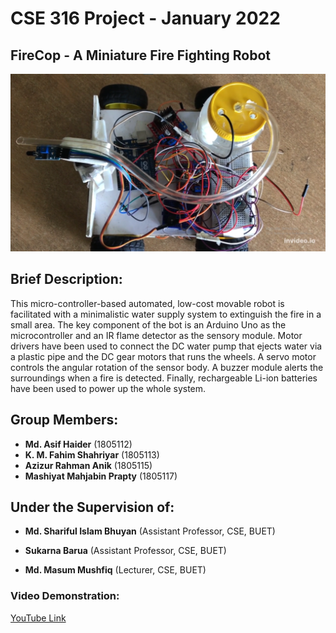 # CSE 316 Project - January 2022

## FireCop - A Miniature Fire Fighting Robot

![Robot](Robot.png)

## Brief Description: 

This micro-controller-based automated, low-cost movable robot is facilitated with a minimalistic water supply system to extinguish the fire in a small area. The key component of the bot is an Arduino Uno as the microcontroller and an IR flame detector as the sensory module. Motor drivers have been used to connect the DC water pump that ejects water via a plastic pipe and the DC gear motors that runs the wheels. A servo motor controls the angular rotation of the sensor body. A buzzer module alerts the surroundings when a fire is detected. Finally, rechargeable Li-ion batteries have been used to power up the whole system. 


## Group Members: 

- **Md. Asif Haider** (1805112)
- **K. M. Fahim Shahriyar** (1805113)
- **Azizur Rahman Anik** (1805115)
- **Mashiyat Mahjabin Prapty** (1805117)


## Under the Supervision of:

- **Md. Shariful Islam Bhuyan** 
(Assistant Professor, CSE, BUET)

- **Sukarna Barua**
(Assistant Professor, CSE, BUET)

- **Md. Masum Mushfiq**
(Lecturer, CSE, BUET)

### Video Demonstration: 
[YouTube Link](https://youtu.be/CnTP4tx_aeA)

